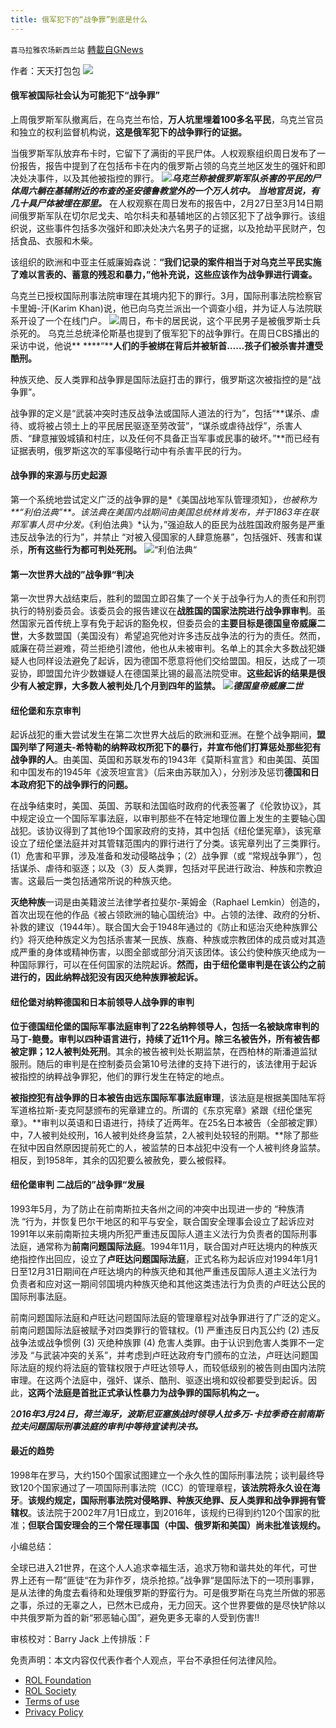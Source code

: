 ```yaml
---
title: 俄军犯下的“战争罪”到底是什么
---
```

`喜马拉雅农场新西兰站` [轉載自GNews](https://gnews.org/zh-hans/2285768/)

作者：天天打包包
![](https://assets.gnews.org/wp-content/uploads/2022/04/9EF25D5F-F543-4A7B-B8C8-A44D3D39FD00.jpeg)
#### **俄军被国际社会认为可能犯下“战争罪”**

上周俄罗斯军队撤离后，在乌克兰布恰，**万人坑里埋着100多名平民**，乌克兰官员和独立的权利监督机构说，**这是俄军犯下的战争罪行的证据。**

当俄罗斯军队放弃布卡时，它留下了满街的平民尸体。人权观察组织周日发布了一份报告，报告中提到了在包括布卡在内的俄罗斯占领的乌克兰地区发生的强奸和即决处决事件，以及其他被指控的罪行。
![](https://assets.gnews.org/wp-content/uploads/2022/04/图片-1.png)***乌克兰称被俄罗斯军队杀害的平民的尸体周六躺在基辅附近的布查的圣安德鲁教堂外的一个万人坑中。***
***当地官员说，有几十具尸体被埋在那里。***
在人权观察在周日发布的报告中，2月27日至3月14日期间俄罗斯军队在切尔尼戈夫、哈尔科夫和基辅地区的占领区犯下了战争罪行。该组织说，这些事件包括多次强奸和即决处决六名男子的证据，以及抢劫平民财产，包括食品、衣服和木柴。

该组织的欧洲和中亚主任威廉姆森说：**“我们记录的案件相当于对乌克兰平民实施了难以言表的、蓄意的残忍和暴力，”他补充说，这些应该作为战争罪进行调查。**

乌克兰已授权国际刑事法院审理在其境内犯下的罪行。3月，国际刑事法院检察官卡里姆-汗(Karim Khan)说，他已向乌克兰派出一个调查小组，并为证人与法院联系开设了一个在线门户。
![](https://assets.gnews.org/wp-content/uploads/2022/04/图片-2.png)周日，布卡的居民说，这个平民男子是被俄罗斯士兵杀死的。
乌克兰总统泽伦斯基也提到了俄军犯下的战争罪行。在周日CBS播出的采访中说，他说** ****“****人们的手被绑在背后并被斩首……孩子们被杀害并遭受酷刑。**

种族灭绝、反人类罪和战争罪是国际法庭打击的罪行，俄罗斯这次被指控的是“战争罪”。

战争罪的定义是“武装冲突时违反战争法或国际人道法的行为”，包括“**谋杀、虐待、或将被占领土上的平民居民驱逐至劳改营”，“谋杀或虐待战俘”，杀害人质、“肆意摧毁城镇和村庄，以及任何不具备正当军事或民事的破坏。”**而已经有证据表明，俄罗斯这次的军事侵略行动中有杀害平民的行为。

#### **战争罪的来源与历史起源**

第一个系统地尝试定义广泛的战争罪的是*《美国战地军队管理须知》*，也被称为**“利伯法典”**。该法典在美国内战期间由美国总统林肯发布，并于1863年在联邦军事人员中分发。*《利伯法典》*认为，”强迫敌人的臣民为战胜国政府服务是严重违反战争法的行为”，并禁止 “对被入侵国家的人肆意施暴”，包括强奸、残害和谋杀，**所有这些行为都可判处死刑。**
![](https://assets.gnews.org/wp-content/uploads/2022/04/图片-3.png)“利伯法典“
#### **第一次世界大战的”战争罪“判决**

第一次世界大战结束后，胜利的盟国立即召集了一个关于战争行为人的责任和刑罚执行的特别委员会。该委员会的报告建议在**战胜国的国家法院进行战争罪审判**。虽然国家元首传统上享有免于起诉的豁免权，但委员会的**主要目标是德国皇帝威廉二世**，大多数盟国（美国没有）希望追究他对许多违反战争法的行为的责任。然而，威廉在荷兰避难，荷兰拒绝引渡他，他也从未被审判。名单上的其余大多数战犯嫌疑人也同样设法避免了起诉，因为德国不愿意将他们交给盟国。相反，达成了一项妥协，即盟国允许少数嫌疑人在德国莱比锡的最高法院受审。**这些起诉的结果是很少有人被定罪，大多数人被判处几个月到四年的监禁。**
![](https://assets.gnews.org/wp-content/uploads/2022/04/图片-4.png)***德国皇帝威廉二世***
#### **纽伦堡和东京审判**

起诉战犯的重大尝试发生在第二次世界大战后的欧洲和亚洲。在整个战争期间，**盟国列举了阿道夫-希特勒的纳粹政权所犯下的暴行，并宣布他们打算惩处那些犯有战争罪的人**。由美国、英国和苏联发布的1943年《莫斯科宣言》和由美国、英国和中国发布的1945年《波茨坦宣言》（后来由苏联加入），分别涉及惩罚**德国和日本政府犯下的战争罪行的问题。**

在战争结束时，美国、英国、苏联和法国临时政府的代表签署了《伦敦协议》，其中规定设立一个国际军事法庭，以审判那些不在特定地理位置上发生的主要轴心国战犯。该协议得到了其他19个国家政府的支持，其中包括《纽伦堡宪章》，该宪章设立了纽伦堡法庭并对其管辖范围内的罪行进行了分类。该宪章列出了三类罪行。(1）危害和平罪，涉及准备和发动侵略战争；（2）战争罪（或 “常规战争罪”），包括谋杀、虐待和驱逐；以及（3）反人类罪，包括对平民进行政治、种族和宗教迫害。这最后一类包括通常所说的种族灭绝。

**灭绝种族**一词是由美籍波兰法律学者拉斐尔-莱姆金（Raphael Lemkin）创造的，首次出现在他的作品《被占领欧洲的轴心国统治》中。占领的法律、政府的分析、补救的建议（1944年）。联合国大会于1948年通过的《防止和惩治灭绝种族罪公约》将灭绝种族定义为包括杀害某一民族、族裔、种族或宗教团体的成员或对其造成严重的身体或精神伤害，以图全部或部分消灭该团体。该公约使种族灭绝成为一种国际罪行，可以在任何国家的法院起诉。**然而，由于纽伦堡审判是在该公约之前进行的，因此纳粹战犯没有因灭绝种族罪被起诉。**

#### **纽伦堡对纳粹德国和日本前领导人战争罪的审判**

**位于德国纽伦堡的国际军事法庭审判了22名纳粹领导人，包括一名被缺席审判的马丁-鲍曼。审判以四种语言进行，持续了近11个月。除三名被告外，所有被告都被定罪；12人被判处死刑**。其余的被告被判处长期监禁，在西柏林的斯潘道监狱服刑。随后的审判是在控制委员会第10号法律的支持下进行的，该法律用于起诉被指控的纳粹战争罪犯，他们的罪行发生在特定的地点。

**被指控犯有战争罪的日本被告由远东国际军事法庭审理**，该法庭是根据美国陆军将军道格拉斯-麦克阿瑟颁布的宪章建立的。所谓的《东京宪章》紧跟《纽伦堡宪章》。**审判以英语和日语进行，持续了近两年。在25名日本被告（全部被定罪）中，7人被判处绞刑，16人被判处终身监禁，2人被判处较轻的刑期。**除了那些在狱中因自然原因提前死亡的人，被监禁的日本战犯中没有一个人被判终身监禁。相反，到1958年，其余的囚犯要么被赦免，要么被假释。

#### **纽伦堡审判** **二战后的”战争罪“发展**

1993年5月，为了防止在前南斯拉夫各州之间的冲突中出现进一步的 “种族清洗 “行为，并恢复巴尔干地区的和平与安全，联合国安全理事会设立了起诉应对1991年以来前南斯拉夫境内所犯严重违反国际人道主义法行为负责者的国际刑事法庭，通常称为**前南问题国际法庭**。1994年11月，联合国对卢旺达境内的种族灭绝指控作出回应，设立了**卢旺达问题国际法庭**，正式名称为起诉应对1994年1月1日至12月31日期间在卢旺达境内的种族灭绝和其他严重违反国际人道主义法行为负责者和应对这一期间邻国境内种族灭绝和其他这类违法行为负责的卢旺达公民的国际刑事法庭。

前南问题国际法庭和卢旺达问题国际法庭的管理章程对战争罪进行了广泛的定义。前南问题国际法庭被赋予对四类罪行的管辖权。(1) 严重违反日内瓦公约 (2) 违反战争法或战争惯例 (3) 灭绝种族罪 (4) 危害人类罪。由于认识到危害人类罪不一定涉及 “与武装冲突的关系”，并考虑到卢旺达政府专门颁布的立法，卢旺达问题国际法庭的规约将法庭的管辖权限于卢旺达领导人，而较低级别的被告则由国内法院审理。在这两个法庭中，强奸、谋杀、酷刑、驱逐出境和奴役都要受到起诉。因此，**这两个法庭是首批正式承认性暴力为战争罪的国际机构之一。**

2***016******年3月24日，荷兰海牙，波斯尼亚塞族战时领导人拉多万-卡拉季奇在前南斯拉夫问题国际刑事法庭的审判中等待宣读判决书。***

#### **最近的趋势**

1998年在罗马，大约150个国家试图建立一个永久性的国际刑事法院；谈判最终导致120个国家通过了一项国际刑事法院（ICC）的管理章程，**该法院将永久设在海牙**。**该规约规定，国际刑事法院对侵略罪、种族灭绝罪、反人类罪和战争罪拥有管辖权**。该法院于2002年7月1日成立，到2016年，该规约已得到约120个国家的批准；**但联合国安理会的三个常任理事国（中国、俄罗斯和美国）尚未批准该规约。**

小编总结：

全球已进入21世界，在这个人人追求幸福生活，追求万物和谐共处的年代，可世界上还有一帮”匪徒“在为非作歹，烧杀抢掠。”战争罪“是国际法下的一项刑事罪，是从法律的角度去看待和处理俄罗斯的野蛮行为。可是俄罗斯在乌克兰所做的邪恶之事，杀过的无辜之人，已然木已成舟，无力回天。这个世界要做的是尽快铲除以中共俄罗斯为首的新“邪恶轴心国”，避免更多无辜的人受到伤害!!

审核校对：Barry Jack
上传排版：F

 

免责声明：本文内容仅代表作者个人观点，平台不承担任何法律风险。

- [ROL Foundation](https://rolfoundation.org/)
- [ROL Society](https://rolsociety.org/)
- [Terms of use](https://gnews.org/terms-of-use-3/)
- [Privacy Policy](https://gnews.org/privacy-policy/)
